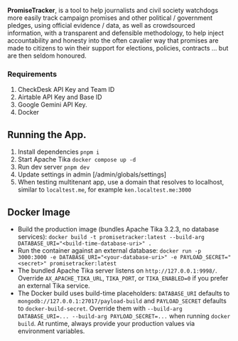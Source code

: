 **PromiseTracker**, is a tool to help journalists and civil society watchdogs more easily track campaign promises and other political / government pledges, using official evidence / data, as well as crowdsourced information, with a transparent and defensible methodology, to help inject accountability and honesty into the often cavalier way that promises are made to citizens to win their support for elections, policies, contracts ... but are then seldom honoured.

### Requirements

1. CheckDesk API Key and Team ID
2. Airtable API Key and Base ID
3. Google Gemini API Key.
4. Docker

## Running the App.

1. Install dependencies
   `pnpm i`
2. Start Apache Tika
   `docker compose up -d`
3. Run dev server
   `pnpm dev`
4. Update settings in admin
   [/admin/globals/settings]
5. When testing multitenant app, use a domain that resolves to localhost, similar to `localtest.me`, for example `ken.localtest.me:3000`

## Docker Image

- Build the production image (bundles Apache Tika 3.2.3, no database services):
  `docker build -t promisetracker:latest --build-arg DATABASE_URI="<build-time-database-uri>" .`
- Run the container against an external database:
  `docker run -p 3000:3000 -e DATABASE_URI="<your-database-uri>" -e PAYLOAD_SECRET="<secret>" promisetracker:latest`
- The bundled Apache Tika server listens on `http://127.0.0.1:9998/`. Override `AX_APACHE_TIKA_URL`, `TIKA_PORT`, or `TIKA_ENABLED=0` if you prefer an external Tika service.
- The Docker build uses build-time placeholders: `DATABASE_URI` defaults to `mongodb://127.0.0.1:27017/payload-build` and `PAYLOAD_SECRET` defaults to `docker-build-secret`. Override them with `--build-arg DATABASE_URI=... --build-arg PAYLOAD_SECRET=...` when running `docker build`. At runtime, always provide your production values via environment variables.
